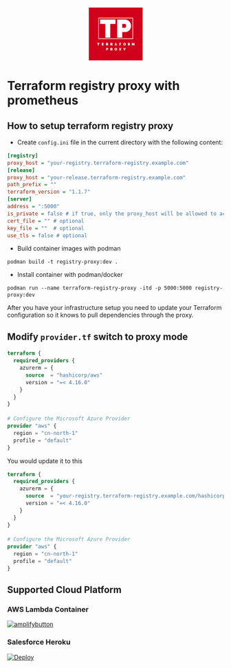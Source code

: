 <center><p style="text-align:center;"><img src="logo.png" alt="Logo", width="125"></p></center>

# Terraform registry proxy with prometheus

## How to setup terraform registry proxy

- Create `config.ini` file in the current directory with the following content:
```ini
[registry]
proxy_host = "your-registry.terraform-registry.example.com"
[release]
proxy_host = "your-release.terraform-registry.example.com"
path_prefix = ""
terraform_version = "1.1.7"
[server]
address = ":5000"
is_private = false # if true, only the proxy_host will be allowed to access the registry and release by certificate
cert_file = "" # optional
key_file = ""  # optional
use_tls = false # optional
```

- Build container images with podman
```shell
podman build -t registry-proxy:dev .
```

- Install container with podman/docker
```shell
podman run --name terraform-registry-proxy -itd -p 5000:5000 registry-proxy:dev
```

After you have your infrastructure setup you need to update your Terraform
configuration so it knows to pull dependencies through the proxy.

## Modify `provider.tf` switch to proxy mode
```terraform
terraform {
  required_providers {
    azurerm = {
      source  = "hashicorp/aws"
      version = "=< 4.16.0"
    }
  }
}

# Configure the Microsoft Azure Provider
provider "aws" {
  region = "cn-north-1"
  profile = "default"
}
```

You would update it to this

```terraform
terraform {
  required_providers {
    azurerm = {
      source  = "your-registry.terraform-registry.example.com/hashicorp/aws"
      version = "=< 4.16.0"
    }
  }
}

# Configure the Microsoft Azure Provider
provider "aws" {
  region = "cn-north-1"
  profile = "default"
}
```

## Supported Cloud Platform

### AWS Lambda Container
[![amplifybutton](https://cloudbriefly.com/img/post/0019/0019_00.svg)](https://console.aws.amazon.com/amplify/home#/deploy?repo=https://github.com/username/repository)
### Salesforce Heroku
[![Deploy](https://www.herokucdn.com/deploy/button.svg)](https://heroku.com/deploy)
